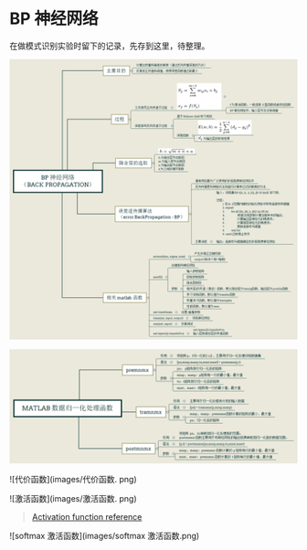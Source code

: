 # BP 神经网络

在做模式识别实验时留下的记录，先存到这里，待整理。

![BP 神经网络](images/BP神经网络.png)

![Matlab 数据归一化处理函数](images/Matlab数据归一化处理函数.png)

![代价函数](images/代价函数. png)

![激活函数](images/激活函数. png)
> [Activation function reference](http://blog.csdn.net/myarrow/article/details/51396654)

![softmax 激活函数](images/softmax 激活函数.png)
